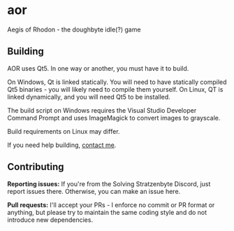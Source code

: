 # aor
Aegis of Rhodon - the doughbyte idle(?) game

## Building

AOR uses Qt5. In one way or another, you must have it to build.

On Windows, Qt is linked statically. You will need to have statically compiled Qt5 binaries - you will likely need to compile them yourself. On Linux, QT is linked dynamically, and you will need Qt5 to be installed.

The build script on Windows requires the Visual Studio Developer Command Prompt and uses ImageMagick to convert images to grayscale.

Build requirements on Linux may differ.

If you need help building, [contact me](mailto:pierce@doughbyte.com).

## Contributing

**Reporting issues:** If you're from the Solving Stratzenbyte Discord, just report issues there. Otherwise, you can make an issue here.

**Pull requests:** I'll accept your PRs - I enforce no commit or PR format or anything, but please try to maintain the same coding style and do not introduce new dependencies.
